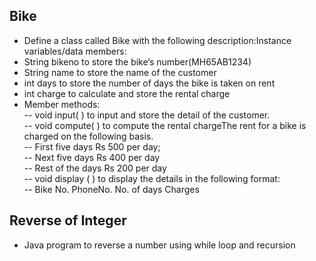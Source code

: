 ## Bike
- Define a class called Bike with the following description:Instance variables/data members:
- String bikeno  to store the bike’s number(MH65AB1234)
- String name  to store the name of the customer
- int days to store the number of days the bike is taken on rent
- int charge to calculate and store the rental charge
- Member methods:
<br>-- void input( ) to input and store the detail of the customer.
<br>-- void compute( ) to compute the rental chargeThe rent for a bike is charged on the following basis.
<br>-- First five days Rs 500 per day;
<br>-- Next five days Rs 400 per day
<br>-- Rest of the days Rs 200 per day
<br>-- void display ( ) to display the details in the following format:
<br>-- Bike No. PhoneNo. No. of days Charges

## Reverse of Integer
- Java program to reverse a number using while loop and recursion

